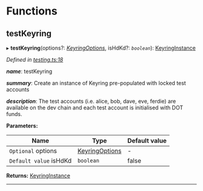 

# Functions

<a id="testkeyring"></a>

##  testKeyring

▸ **testKeyring**(options?: *[KeyringOptions](_types_.md#keyringoptions)*, isHdKd?: *`boolean`*): [KeyringInstance](../interfaces/_types_.keyringinstance.md)

*Defined in [testing.ts:18](https://github.com/polkadot-js/common/blob/de67a88/packages/keyring/src/testing.ts#L18)*

*__name__*: testKeyring

*__summary__*: Create an instance of Keyring pre-populated with locked test accounts

*__description__*: The test accounts (i.e. alice, bob, dave, eve, ferdie) are available on the dev chain and each test account is initialised with DOT funds.

**Parameters:**

| Name | Type | Default value |
| ------ | ------ | ------ |
| `Optional` options | [KeyringOptions](_types_.md#keyringoptions) | - |
| `Default value` isHdKd | `boolean` | false |

**Returns:** [KeyringInstance](../interfaces/_types_.keyringinstance.md)

___

